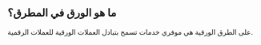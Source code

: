 ## ما هو الورق في المطرق؟

على الطرق الورقية هي موفري خدمات تسمح بتبادل العملات الورقية للعملات الرقمية.